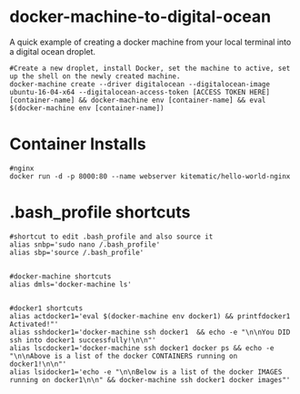 # docker-machine-to-digital-ocean

A quick example of creating a docker machine from your local terminal into a digital ocean droplet.


    #Create a new droplet, install Docker, set the machine to active, set up the shell on the newly created machine.
    docker-machine create --driver digitalocean --digitalocean-image ubuntu-16-04-x64 --digitalocean-access-token [ACCESS TOKEN HERE] [container-name] && docker-machine env [container-name] && eval $(docker-machine env [container-name])



# Container Installs
  
    #nginx
    docker run -d -p 8000:80 --name webserver kitematic/hello-world-nginx



# .bash_profile shortcuts
  
    #shortcut to edit .bash_profile and also source it
    alias snbp='sudo nano /.bash_profile'
    alias sbp='source /.bash_profile'
    

    #docker-machine shortcuts
    alias dmls='docker-machine ls'


    #docker1 shortcuts
    alias actdocker1='eval $(docker-machine env docker1) && printfdocker1 Activated!"'
    alias sshdocker1='docker-machine ssh docker1  && echo -e "\n\nYou DID ssh into docker1 successfully!\n\n"'
    alias lscdocker1='docker-machine ssh docker1 docker ps && echo -e "\n\nAbove is a list of the docker CONTAINERS running on docker1!\n\n"'
    alias lsidocker1='echo -e "\n\nBelow is a list of the docker IMAGES running on docker1\n\n" && docker-machine ssh docker1 docker images"'

